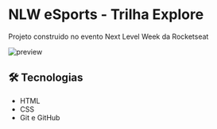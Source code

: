 # NLW eSports - Trilha Explore

Projeto construido no evento Next Level Week da Rocketseat

![preview]()

## 🛠 Tecnologias

  - HTML
  - CSS
  - Git e GitHub
